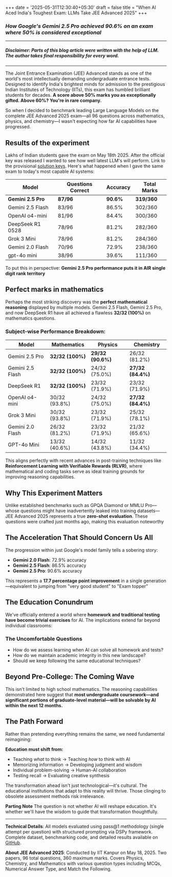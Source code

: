 +++
date = '2025-05-31T12:30:40+05:30'
draft = false
title = "When AI Aced India's Toughest Exam: LLMs Take JEE Advanced 2025"
+++


### *How Google's Gemini 2.5 Pro achieved 90.6% on an exam where 50% is considered exceptional*
---
##### Disclaimer: Parts of this blog article were written with the help of LLM. The author takes final responsibility for every word.
---

The Joint Entrance Examination (JEE) Advanced stands as one of the world's most intellectually demanding undergraduate entrance tests. Designed to identify India's brightest minds for admission to the prestigious Indian Institutes of Technology (IITs), this exam has humbled brilliant students for decades. **A score above 50% marks you as exceptionally gifted. Above 60%? You're in rare company.**

So when I decided to benchmark leading Large Language Models on the complete JEE Advanced 2025 exam—all 96 questions across mathematics, physics, and chemistry—I wasn't expecting how far AI capabilities have progressed.

## Results of the experiment

Lakhs of Indian students gave the exam on May 18th 2025. After the official key was released I wanted to see how well latest LLM's will perform. Link to the provisional [solution keys](https://jeeadv.ac.in/). Here's what happened when I gave the same exam to today's most capable AI systems:

| Model | Questions Correct | Accuracy | Total Marks |
|-------|------------------|----------|-------------|
| **Gemini 2.5 Pro** | **87/96** | **90.6%** | **319/360** |
| Gemini 2.5 Flash | 83/96 | 86.5% | 302/360 |
| OpenAI o4-mini | 81/96 | 84.4% | 300/360 |
| DeepSeek R1 0528 | 78/96 | 81.2% | 282/360 |
| Grok 3 Mini | 78/96 | 81.2% | 284/360 |
| Gemini 2.0 Flash | 70/96 | 72.9% | 238/360 |
| gpt-4o mini | 38/96 | 39.6% | 111/360 |

To put this in perspective: **Gemini 2.5 Pro performance puts it in AIR single digit rank territory**

## Perfect marks in mathematics

Perhaps the most striking discovery was the **perfect mathematical reasoning** displayed by multiple models. Gemini 2.5 Flash, Gemini 2.5 Pro, and now DeepSeek R1 have all achieved a flawless **32/32 (100%)** on mathematics questions.

### Subject-wise Performance Breakdown:

| Model | Mathematics | Physics | Chemistry |
|-------|-------------|---------|-----------|
| Gemini 2.5 Pro | **32/32 (100%)** | **29/32 (90.6%)** | 26/32 (81.2%) |
| Gemini 2.5 Flash | **32/32 (100%)** | 24/32 (75.0%) | **27/32 (84.4%)** |
| DeepSeek R1 | **32/32 (100%)** | 23/32 (71.9%) | 23/32 (71.9%) |
| OpenAI o4-mini | 30/32 (93.8%) | 24/32 (75.0%) | **27/32 (84.4%)** |
| Grok 3 Mini | 30/32 (93.8%) | 23/32 (71.9%) | 25/32 (78.1%) |
| Gemini 2.0 Flash | 26/32 (81.2%) | 23/32 (71.9%) | 21/32 (65.6%) |
| GPT-4o Mini | 13/32 (40.6%) | 14/32 (43.8%) | 11/32 (34.4%) |

This aligns perfectly with recent advances in post-training techniques like **Reinforcement Learning with Verifiable Rewards (RLVR)**, where mathematical and coding tasks serve as ideal training grounds for improving reasoning capabilities.

## Why This Experiment Matters

Unlike established benchmarks such as GPQA Diamond or MMLU Pro—whose questions might have inadvertently leaked into training datasets—JEE Advanced 2025 represents a true **zero-shot evaluation**. These questions were crafted just months ago, making this evaluation noteworthy


## The Acceleration That Should Concern Us All

The progression within just Google's model family tells a sobering story:

- **Gemini 2.0 Flash**: 72.9% accuracy
- **Gemini 2.5 Flash**: 86.5% accuracy
- **Gemini 2.5 Pro**: 90.6% accuracy

This represents a **17.7 percentage point improvement** in a single generation—equivalent to jumping from "very good student" to "Exam topper"

## The Education Conundrum

We've officially entered a world where **homework and traditional testing have become trivial exercises** for AI. The implications extend far beyond individual classrooms:

### The Uncomfortable Questions
- How do we assess learning when AI can solve all homework and tests?
- How do we maintain academic integrity in this new landscape?
- Should we keep following the same educational techniques?

## Beyond Pre-College: The Coming Wave

This isn't limited to high school mathematics. The reasoning capabilities demonstrated here suggest that **most undergraduate coursework—and significant portions of graduate-level material—will be solvable by AI within the next 12 months.**


## The Path Forward

Rather than pretending everything remains the same, we need fundamental reimagining:

**Education must shift from:**
- Teaching *what* to think → Teaching *how* to think with AI
- Memorizing information → Developing judgment and wisdom
- Individual problem-solving → Human-AI collaboration
- Testing recall → Evaluating creative synthesis


The transformation ahead isn't just technological—it's cultural. The educational institutions that adapt to this reality will thrive. Those clinging to obsolete assessment methods risk irrelevance.


**Parting Note**
The question is not whether AI will reshape education. It's whether we'll have the wisdom to guide that transformation thoughtfully.

---

**Technical Details**: All models evaluated using pass@1 methodology (single attempt per question) with structured prompting via DSPy framework. Complete dataset, benchmarking code, and detailed results available on [GitHub](https://github.com/naveenreddy61/jeeadv2025-benchmark).

**About JEE Advanced 2025**: Conducted by IIT Kanpur on May 18, 2025. Two papers, 96 total questions, 360 maximum marks. Covers Physics, Chemistry, and Mathematics with various question types including MCQs, Numerical Answer Type, and Match the Following.
